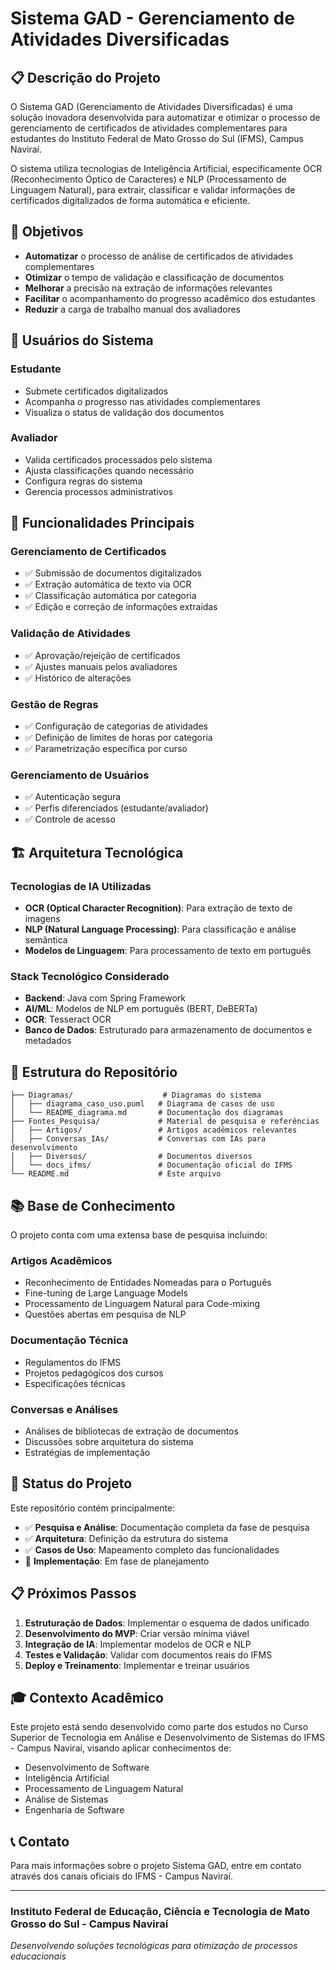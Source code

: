 # Sistema GAD - Gerenciamento de Atividades Diversificadas

## 📋 Descrição do Projeto

O Sistema GAD (Gerenciamento de Atividades Diversificadas) é uma solução inovadora desenvolvida para automatizar e otimizar o processo de gerenciamento de certificados de atividades complementares para estudantes do Instituto Federal de Mato Grosso do Sul (IFMS), Campus Naviraí.

O sistema utiliza tecnologias de Inteligência Artificial, especificamente OCR (Reconhecimento Óptico de Caracteres) e NLP (Processamento de Linguagem Natural), para extrair, classificar e validar informações de certificados digitalizados de forma automática e eficiente.

## 🎯 Objetivos

- **Automatizar** o processo de análise de certificados de atividades complementares
- **Otimizar** o tempo de validação e classificação de documentos
- **Melhorar** a precisão na extração de informações relevantes
- **Facilitar** o acompanhamento do progresso acadêmico dos estudantes
- **Reduzir** a carga de trabalho manual dos avaliadores

## 👥 Usuários do Sistema

### Estudante

- Submete certificados digitalizados
- Acompanha o progresso nas atividades complementares
- Visualiza o status de validação dos documentos

### Avaliador

- Valida certificados processados pelo sistema
- Ajusta classificações quando necessário
- Configura regras do sistema
- Gerencia processos administrativos

## 🔧 Funcionalidades Principais

### Gerenciamento de Certificados

- ✅ Submissão de documentos digitalizados
- ✅ Extração automática de texto via OCR
- ✅ Classificação automática por categoria
- ✅ Edição e correção de informações extraídas

### Validação de Atividades

- ✅ Aprovação/rejeição de certificados
- ✅ Ajustes manuais pelos avaliadores
- ✅ Histórico de alterações

### Gestão de Regras

- ✅ Configuração de categorias de atividades
- ✅ Definição de limites de horas por categoria
- ✅ Parametrização específica por curso

### Gerenciamento de Usuários

- ✅ Autenticação segura
- ✅ Perfis diferenciados (estudante/avaliador)
- ✅ Controle de acesso

## 🏗️ Arquitetura Tecnológica

### Tecnologias de IA Utilizadas

- **OCR (Optical Character Recognition)**: Para extração de texto de imagens
- **NLP (Natural Language Processing)**: Para classificação e análise semântica
- **Modelos de Linguagem**: Para processamento de texto em português

### Stack Tecnológico Considerado

- **Backend**: Java com Spring Framework
- **AI/ML**: Modelos de NLP em português (BERT, DeBERTa)
- **OCR**: Tesseract OCR
- **Banco de Dados**: Estruturado para armazenamento de documentos e metadados

## 📁 Estrutura do Repositório

```text
├── Diagramas/                    # Diagramas do sistema
│   ├── diagrama_caso_uso.puml   # Diagrama de casos de uso
│   └── README_diagrama.md       # Documentação dos diagramas
├── Fontes_Pesquisa/             # Material de pesquisa e referências
│   ├── Artigos/                 # Artigos acadêmicos relevantes
│   ├── Conversas_IAs/           # Conversas com IAs para desenvolvimento
│   ├── Diversos/                # Documentos diversos
│   └── docs_ifms/               # Documentação oficial do IFMS
└── README.md                    # Este arquivo
```

## 📚 Base de Conhecimento

O projeto conta com uma extensa base de pesquisa incluindo:

### Artigos Acadêmicos

- Reconhecimento de Entidades Nomeadas para o Português
- Fine-tuning de Large Language Models
- Processamento de Linguagem Natural para Code-mixing
- Questões abertas em pesquisa de NLP

### Documentação Técnica

- Regulamentos do IFMS
- Projetos pedagógicos dos cursos
- Especificações técnicas

### Conversas e Análises

- Análises de bibliotecas de extração de documentos
- Discussões sobre arquitetura do sistema
- Estratégias de implementação

## 🚀 Status do Projeto

Este repositório contém principalmente:

- ✅ **Pesquisa e Análise**: Documentação completa da fase de pesquisa
- ✅ **Arquitetura**: Definição da estrutura do sistema
- ✅ **Casos de Uso**: Mapeamento completo das funcionalidades
- 🔄 **Implementação**: Em fase de planejamento

## 📋 Próximos Passos

1. **Estruturação de Dados**: Implementar o esquema de dados unificado
2. **Desenvolvimento do MVP**: Criar versão mínima viável
3. **Integração de IA**: Implementar modelos de OCR e NLP
4. **Testes e Validação**: Validar com documentos reais do IFMS
5. **Deploy e Treinamento**: Implementar e treinar usuários

## 🎓 Contexto Acadêmico

Este projeto está sendo desenvolvido como parte dos estudos no Curso Superior de Tecnologia em Análise e Desenvolvimento de Sistemas do IFMS - Campus Naviraí, visando aplicar conhecimentos de:

- Desenvolvimento de Software
- Inteligência Artificial
- Processamento de Linguagem Natural
- Análise de Sistemas
- Engenharia de Software

## 📞 Contato

Para mais informações sobre o projeto Sistema GAD, entre em contato através dos canais oficiais do IFMS - Campus Naviraí.

---

### Instituto Federal de Educação, Ciência e Tecnologia de Mato Grosso do Sul - Campus Naviraí

*Desenvolvendo soluções tecnológicas para otimização de processos educacionais*
